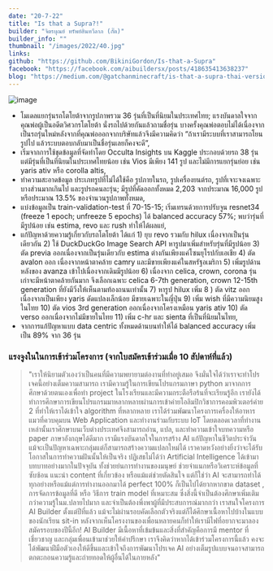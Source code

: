 ```yaml
---
date: "20-7-22"
title: "Is that a Supra?!"
builder: "จิตรบุณย์ ทรัพย์สินทวีลาภ (กั๊ต)"
builder_info: ""
thumbnail: "/images/2022/40.jpg"
links:
github: "https://github.com/BikiniGordon/Is-that-a-Supra"
facebook: "https://facebook.com/aibuildersx/posts/418635413638237"
blog: "https://medium.com/@gatchanminecraft/is-that-a-supra-thai-version-405cb2231f2b"
---
```


![image](/images/2022/40.jpg)

- โมเดลแยกรุ่นรถโตโยต้าจากรูปภาพรวม 36 รุ่นที่เป็นที่นิยมในประเทศไทย; แรงบันดาลใจจากคุณพ่อผู้เป็นอดีตวิศวกรโตโยต้า นั่งรถไปด้วยกันแล้วถามชื่อรุ่น บางครั้งคุณพ่อตอบไม่ได้เนื่องจากเป็นรถรุ่นใหม่หลังจากที่คุณพ่อออกจากบริษัทแล้วจึงมึความคิดว่า “ถ้าเรามีระบบที่เราสามารถโยนรูปไป แล้วระบบตอบกลับมาเป็นชื่อรุ่นเลยก็คงจะดี”,
- เริ่มจากการใช้ชุดข้อมูลที่จัดทำโดย Occulta Insights บน Kaggle ประกอบด้วยรถ 38 รุ่น แต่มีรุ่นที่เป็นที่นิยมในประเทศไทยน้อย เช่น Vios มีเพียง 141 รูป และไม่มีการแยกรุ่นย่อย เช่น yaris ativ หรือ corolla altis,
- ทำความสะอาดข้อมูล ประเภทรูปที่ไม่ได้ใช้คือ รูปภายในรถ, รูปเครื่องยนต์รถ, รูปที่เจาะจงเฉพาะบางส่วนมากเกินไป และรูปรถคนละรุ่น; มีรูปที่คัดออกทั้งหมด 2,203 จากประมาณ 16,000 รูป หรือประมาณ 13.5% ของจำนวนรูปภาพทั้งหมด,
- แบ่งข้อมูลเป็น train-validation-test ที่ 70-15-15; เริ่มเทรนด้วยการปรับจูน resnet34 (freeze 1 epoch; unfreeze 5 epochs) ได้ balanced accuracy 57%; พบว่ารุ่นที่มีรูปน้อย เช่น estima, revo และ rush ทำให้ได้ผลแย่,
- แก้ปัญหาด้วยความรู้เกี่ยวกับรถโตโยต้า ได้แก่ 1) ยุบ revo รวมกับ hilux เนื่องจากเป็นรุ่นเดียวกัน 2) ใช้ DuckDuckGo Image Search API หารูปมาเพิ่มสำหรับรุ่นที่มีรูปน้อย 3) ตัด previa ออกเนื่องจากเป็นรุ่นเดียวกับ estima ต่างกันเพียงแค่โซนยุโรปกับเอเชีย 4) ตัด avalon ออก เนื่องจากหน้าตาคล้าย camry และมีขายเพียงแค่ในสหรัฐอเมริกา 5) เพิ่มรูปด้านหลังของ avanza เข้าไปเนื่องจากเดิมมีรูปน้อย 6) เนื่องจาก celica, crown, corona รุ่นเก่าจะมีหน้าตาคล้ายกันมาก จึงเลือกเฉพาะ celica 6-7th generation, crown 12-15th generation ที่ยังมีวิ่งให้เห็นตามท้องถนนเท่านั้น 7) หารูป hilux เพิ่ม 8 ) ตัด vitz ออกเนื่องจากเป็นเพียง yaris ดัดแปลงเล็กน้อย มีขายเฉพาะในญี่ปุ่น 9) เพิ่ม wish ที่มีความนิยมสูงในไทย 10) ตัด vios 3rd generation ออกเนื่องจากโครงเหมือน yaris ativ 10) ตัด verso ออกเนื่องจากไม่มีขายในไทย 11) เพิ่ม c-hr และ sienta ที่เป็นที่นิยมในไทย,
- จากการแก้ปัญหาแบบ data centric ทั้งหมดด้านบนทำให้ได้ balanced accuracy เพิ่มเป็น 89% จาก 36 รุ่น

### แรงจูงในในการเข้าร่วมโครงการ (จากใบสมัครเข้าร่วมเมื่อ 10 สัปดาห์ที่แล้ว)

> "เราให้นิยามตัวเองว่าเป็นคนที่มีความพยายามต่องานที่ทำอยู่เสมอ จึงมั่นใจได้ว่าเราจะทำโปรเจคนี้อย่างเต็มความสามารถ เรามีความรู้ในการเขียนโปรแกรมภาษา python มาจากการศึกษาด้วยตนเองเพื่อทำ project ในโรงเรียนและมีความกระตือรือร้นที่จะเรียนรู้อีก เรายังได้ทำการศึกษาการเขียนโปรแกรมมาหลากหลายผ่านการเข้าค่ายโอลิมปิกวิชาการคอมพิวเตอร์ค่าย 2 ที่ทำให้เราได้เข้าใจ algorithm ที่หลากหลาย เราได้ร่วมพัฒนาโครงการเครื่องให้อาหารแมวที่ควบคุมบน Web Application และทำงานร่วมกับระบบ IoT โดยตลอดเวลาที่ทำงานเหล่านั้นเราศึกษาบนเว็บต่างประเทศจึงสามารถอ่าน, แปล, และทำความเข้าใจบทความหรือ paper ภาษาอังกฤษได้ดีมาก เรามีแรงบันดาลใจในการสร้าง AI แก้ปัญหาในชีวิตประจำวัน แม้จะเป็นปัญหาเฉพาะกลุ่มแต่ก็สามารถสร้างความแปลกใหม่ได้ เราคาดหวังอย่างยิ่งว่าจะได้รับโอกาสในการทำความฝันนั้นให้เป็นจริง  ปฏิเสธไม่ได้ว่า Artificial Intelligence ได้เข้ามาบทบาทอย่างมากในปัจจุบัน ทั้งช่วยย่นการทำงานของมนุษย์ ช่วยจำแนกหรือวิเคราะห์ข้อมูลที่ซับซ้อน แนะนำ content ที่เกี่ยวข้อง หรือแม้แต่ช่วยตัดสินใจ แต่ก็ใช่ว่า AI จะสามารถทำได้ทุกอย่างหรือแม้แต่การทำงานออกมาได้ perfect 100% ก็เป็นไปได้ยากหากขาด dataset , การจัดการข้อมูลที่ดี หรือ วิธีการ train model ที่เหมาะสม ซึ่งสิ่งนี้จำเป็นต้องศึกษาเพิ่มเติมกว่าความรู้ในม.ปลายไปมาก และจำเป็นต้องพึ่งพาผู้ที่มีประสบการณ์มากกว่า  เราสนใจโครงการ AI Builder ตั้งแต่ปีที่แล้ว แม้จะไม่ผ่านรอบคัดเลือกตัวจริงแต่ก็ได้ศึกษาเนื้อหาไปบ้างในแบบของนักเรียน sit-in หลังจากเห็นโครงงานของเพื่อนหลายคนก็ทำให้เรามีไฟที่อยากจะมาลองสมัครรอบของปีนี้อีก! AI Builder มีเนื้อหาที่เข้มข้นและสิ่งที่สำคัญคือการมี mentor ที่เชี่ยวชาญ และกลุ่มเพื่อนเข้ามาช่วยให้คำปรึกษา เราจึงคิดว่าหากได้เข้าร่วมโครงการนี้แล้ว คงจะได้พัฒนาฝีมือตัวเองให้ดีขึ้นและเข้าใจถึงการพัฒนาโปรเจค AI อย่างเต็มรูปแบบจนอาจสามารถตกตะกอนความรู้และถ่ายทอดให้ผู้อื่นได้ในภายหลัง"